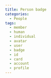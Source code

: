 ```yaml
---
title: Person badge
categories:
  - People
tags:
  - member
  - human
  - individual
  - avatar
  - user
  - badge
  - id
  - card
  - account
  - profile
---
```

